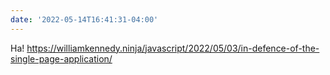 ```yaml
---
date: '2022-05-14T16:41:31-04:00'
---
```


Ha!
https://williamkennedy.ninja/javascript/2022/05/03/in-defence-of-the-single-page-application/
